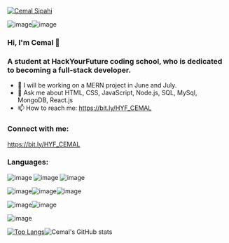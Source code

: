[![Cemal Sipahi](https://raw.githubusercontent.com/CmlSph/<OWNER>/<OWNER>/cemal_2.png "Header")](https://bit.ly/HYF_CEMAL)


![image](https://user-images.githubusercontent.com/50744947/122562373-4a211380-d043-11eb-99bf-e183ef94c78e.png)![image](https://user-images.githubusercontent.com/50744947/122562537-776dc180-d043-11eb-8505-d06057d9265e.png)

### Hi, I'm Cemal 👋
### A student at HackYourFuture coding school, who is dedicated to becoming a full-stack developer.

- 🔭 I will be working on a MERN project in June and July.
- 💬 Ask me about HTML, CSS, JavaScript, Node.js, SQL, MySql, MongoDB, React.js
- 📫 How to reach me: https://bit.ly/HYF_CEMAL

### Connect with me:
https://bit.ly/HYF_CEMAL

### Languages:
![image](https://user-images.githubusercontent.com/50744947/122559226-5c00b780-d03f-11eb-87ba-994d24d072d0.png) ![image](https://user-images.githubusercontent.com/50744947/122559288-6e7af100-d03f-11eb-975b-ced281e3b882.png) ![image](https://user-images.githubusercontent.com/50744947/122559342-7e92d080-d03f-11eb-971a-6ceb2742aa7f.png)

![image](https://user-images.githubusercontent.com/50744947/122559437-9cf8cc00-d03f-11eb-99d5-6184da86c67a.png)![image](https://user-images.githubusercontent.com/50744947/122559472-aa15bb00-d03f-11eb-932a-1e774612a46f.png)![image](https://user-images.githubusercontent.com/50744947/122559489-b1d55f80-d03f-11eb-820d-520cd21f2be9.png)

![image](https://user-images.githubusercontent.com/50744947/122559517-bd288b00-d03f-11eb-8ecd-3d676c1639da.png)![image](https://user-images.githubusercontent.com/50744947/122559556-c87bb680-d03f-11eb-8e96-78bae8fbac0e.png)

![image](https://user-images.githubusercontent.com/50744947/122559690-f3660a80-d03f-11eb-96a4-e9cffc9d026d.png)


[![Top Langs](https://github-readme-stats.vercel.app/api/top-langs/?username=CmlSph&hide=handlebars,shell&show_icons=true&theme=radical)](https://github.com/CmlSph/github-readme-stats)![Cemal's GitHub stats](https://github-readme-stats.vercel.app/api?username=CmlSph&show_icons=true&theme=radical)



<!--
**CmlSph/CmlSph** is a ✨ _special_ ✨ repository because its `README.md` (this file) appears on your GitHub profile.

Here are some ideas to get you started:

- 🔭 I’m currently working on a full-stack project
- 🌱 I’m currently learning ...
- 👯 I’m looking to collaborate on ...
- 🤔 I’m looking for help with ...
- 💬 Ask me about ...
- 📫 How to reach me: ...
- 😄 Pronouns: ...
- ⚡ Fun fact: ...
-->
